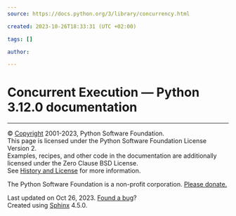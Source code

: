 ```yaml
---
source: https://docs.python.org/3/library/concurrency.html

created: 2023-10-26T18:33:31 (UTC +02:00)

tags: []

author: 

---
```


# Concurrent Execution — Python 3.12.0 documentation
---
© [Copyright](https://docs.python.org/3/copyright.html) 2001-2023, Python Software Foundation.  
This page is licensed under the Python Software Foundation License Version 2.  
Examples, recipes, and other code in the documentation are additionally licensed under the Zero Clause BSD License.  
See [History and License](https://docs.python.org/license.html) for more information.

The Python Software Foundation is a non-profit corporation. [Please donate.](https://www.python.org/psf/donations/)

Last updated on Oct 26, 2023. [Found a bug](https://docs.python.org/bugs.html)?  
Created using [Sphinx](https://www.sphinx-doc.org/) 4.5.0.
